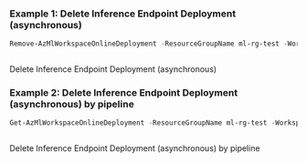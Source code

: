 ### Example 1: Delete Inference Endpoint Deployment (asynchronous)
```powershell
Remove-AzMlWorkspaceOnlineDeployment -ResourceGroupName ml-rg-test -WorkspaceName mlworkspace-cli01 -EndpointName online-pwsh01 -Name pwshblue01
```

```output
```

Delete Inference Endpoint Deployment (asynchronous)

### Example 2: Delete Inference Endpoint Deployment (asynchronous) by pipeline
```powershell
Get-AzMlWorkspaceOnlineDeployment -ResourceGroupName ml-rg-test -WorkspaceName mlworkspace-cli01 -EndpointName online-pwsh01 -Name pwshblue01 | Remove-AzMlWorkspaceOnlineDeployment
```

```output
```

Delete Inference Endpoint Deployment (asynchronous) by pipeline

